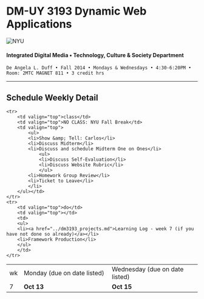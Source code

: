 # DM-UY 3193 Dynamic Web Applications

![NYU](http://ws2.polishedsolid.com/de/nyu_soe_logo.png)
#### Integrated Digital Media • Technology, Culture & Society Department

    De Angela L. Duff • Fall 2014 • Mondays & Wednesdays • 4:30-6:20PM • Room: 2MTC MAGNET 811 • 3 credit hrs

---

## Schedule Weekly Detail

<table>
<tr>
<td>wk</td>
<td>Monday (due on date listed)</td>
<td>Wednesday (due on date listed)</td>
</tr>
<!-- dates -->
    <tr>
        <td valign="top" width="4%">7</td>
        <td valign="top" width="48%"><strong>Oct 13</strong></td>
        <td valign="top" width="48%"><strong>Oct 15</strong></td>
    </tr>

    <tr>
        <td valign="top">class</td>
        <td valign="top">NO CLASS: NYU Fall Break</td>
        <td valign="top">
            <ul>
            <li>Show &amp; Tell: Carlos</li>
            <li>Discuss Midterm</li>
            <li>Discuss and schedule Midterm One on Ones</li>
                <ul>
                <li>Discuss Self-Evaluation</li>
                <li>Discuss Website Rubric</li>
                </ul>
            <li>Homework Group Review</li>
            <li>Ticket to Leave</li>
            </li>
        </ul></td>
    </tr>
    <tr>
        <td valign="top">do</td>
        <td valign="top"></td>
        <td>
        <ul>
        <li><a href="../dm3193_projects.md">Learning Log - week 7 (if you have not done so already)</a></li>
        <li>Framework Production</li>
        </ul>  
        </td>
    </tr>

</table>